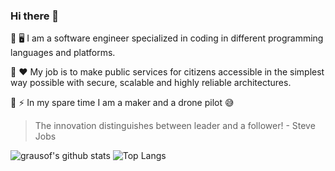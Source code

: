 ### Hi there 👋

📱 🖥 I am a software engineer specialized in coding in different programming languages and platforms. 

🌱 ♥ My job is to make public services for citizens accessible in the simplest way possible with secure, scalable and highly reliable architectures.  

🚀 ⚡ In my spare time I am a maker and a drone pilot 😅

> The innovation distinguishes between leader and a follower! - Steve Jobs

![grausof's github stats](https://github-readme-stats.vercel.app/api?username=grausof&hide=contribs,prs&show_icons=true&hide_border=true&text_color=bfbfbf&bg_color=00000000)
![Top Langs](https://github-readme-stats.vercel.app/api/top-langs/?username=grausof&layout=compact&hide_border=true)
